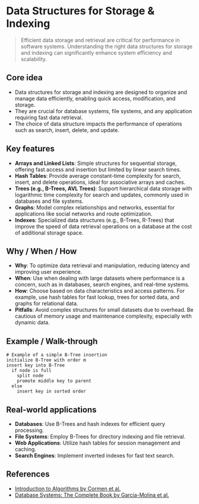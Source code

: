 # Data Structures for Storage & Indexing

> Efficient data storage and retrieval are critical for performance in software systems. Understanding the right data structures for storage and indexing can significantly enhance system efficiency and scalability.

## Core idea
- Data structures for storage and indexing are designed to organize and manage data efficiently, enabling quick access, modification, and storage.
- They are crucial for database systems, file systems, and any application requiring fast data retrieval.
- The choice of data structure impacts the performance of operations such as search, insert, delete, and update.

## Key features
- **Arrays and Linked Lists**: Simple structures for sequential storage, offering fast access and insertion but limited by linear search times.
- **Hash Tables**: Provide average constant-time complexity for search, insert, and delete operations, ideal for associative arrays and caches.
- **Trees (e.g., B-Trees, AVL Trees)**: Support hierarchical data storage with logarithmic time complexity for search and updates, commonly used in databases and file systems.
- **Graphs**: Model complex relationships and networks, essential for applications like social networks and route optimization.
- **Indexes**: Specialized data structures (e.g., B-Trees, R-Trees) that improve the speed of data retrieval operations on a database at the cost of additional storage space.

## Why / When / How
- **Why**: To optimize data retrieval and manipulation, reducing latency and improving user experience.
- **When**: Use when dealing with large datasets where performance is a concern, such as in databases, search engines, and real-time systems.
- **How**: Choose based on data characteristics and access patterns. For example, use hash tables for fast lookup, trees for sorted data, and graphs for relational data.
- **Pitfalls**: Avoid complex structures for small datasets due to overhead. Be cautious of memory usage and maintenance complexity, especially with dynamic data.

## Example / Walk-through
```pseudo
# Example of a simple B-Tree insertion
initialize B-Tree with order m
insert key into B-Tree
  if node is full
    split node
    promote middle key to parent
  else
    insert key in sorted order
```

## Real-world applications
- **Databases**: Use B-Trees and hash indexes for efficient query processing.
- **File Systems**: Employ B-Trees for directory indexing and file retrieval.
- **Web Applications**: Utilize hash tables for session management and caching.
- **Search Engines**: Implement inverted indexes for fast text search.

## References
- [Introduction to Algorithms by Cormen et al.](https://mitpress.mit.edu/9780262033848/introduction-to-algorithms/)
- [Database Systems: The Complete Book by Garcia-Molina et al.](https://www.pearson.com/en-us/subject-catalog/p/database-systems-the-complete-book/P200000002563/9780131873254)